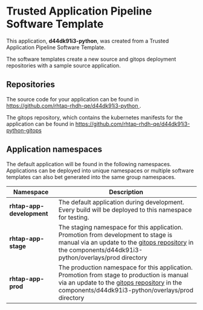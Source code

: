 # Trusted Application Pipeline Software Template

This application, **d44dk91i3-python**, was created from a Trusted Application Pipeline Software Template.

The software templates create a new source and gitops deployment repositories with a sample source application. 

## Repositories

The source code for your application can be found in [https://github.com/rhtap-rhdh-qe/d44dk91i3-python ](https://github.com/rhtap-rhdh-qe/d44dk91i3-python ).
 
The gitops repository, which contains the kubernetes manifests for the application can be found in 
[https://github.com/rhtap-rhdh-qe/d44dk91i3-python-gitops ](https://github.com/rhtap-rhdh-qe/d44dk91i3-python-gitops ) 

## Application namespaces 

The default application will be found in the following namespaces. Applications can be deployed into unique namespaces or multiple software templates can also bet generated into the same group namespaces.  

|  Namespace   |  Description   |  
| -------- | -------- |   
| **rhtap-app-development** | The default application during development. Every build will be deployed to this namespace for testing. | 
| **rhtap-app-stage** | The staging namespace for this application. Promotion from development to stage is manual via an update to the [gitops repository](https://github.com/rhtap-rhdh-qe/d44dk91i3-python-gitops ) in the components/d44dk91i3-python/overlays/prod directory |  
| **rhtap-app-prod** | The production namespace for this application. Promotion from stage to production is manual via an update to the [gitops repository](https://github.com/rhtap-rhdh-qe/d44dk91i3-python-gitops ) in the components/d44dk91i3-python/overlays/prod directory | 
